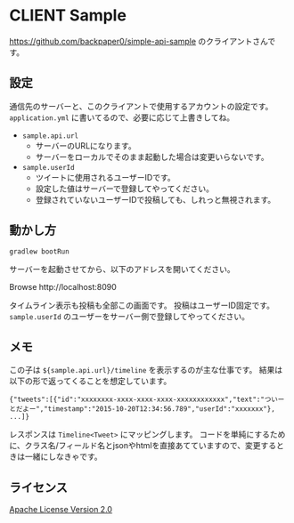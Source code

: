 # CLIENT Sample

https://github.com/backpaper0/simple-api-sample のクライアントさんです。

## 設定

通信先のサーバーと、このクライアントで使用するアカウントの設定です。
`application.yml` に書いてるので、必要に応じて上書きしてね。

* `sample.api.url`
  * サーバーのURLになります。
  * サーバーをローカルでそのまま起動した場合は変更いらないです。
* `sample.userId`
  * ツイートに使用されるユーザーIDです。
  * 設定した値はサーバーで登録してやってください。
  * 登録されていないユーザーIDで投稿しても、しれっと無視されます。

## 動かし方

```
gradlew bootRun
```

サーバーを起動させてから、以下のアドレスを開いてください。

Browse http://localhost:8090

タイムライン表示も投稿も全部この画面です。
投稿はユーザーID固定です。 `sample.userId` のユーザーをサーバー側で登録してやってください。

## メモ

この子は `${sample.api.url}/timeline` を表示するのが主な仕事です。
結果は以下の形で返ってくることを想定しています。

```
{"tweets":[{"id":"xxxxxxxx-xxxx-xxxx-xxxx-xxxxxxxxxxxx","text":"ついーとだよー","timestamp":"2015-10-20T12:34:56.789","userId":"xxxxxxx"}, ...]}
```

レスポンスは `Timeline<Tweet>` にマッピングします。
コードを単純にするために、クラス名/フィールド名とjsonやhtmlを直接あてていますので、変更するときは一緒にしなきゃです。

## ライセンス

[Apache License Version 2.0](http://www.apache.org/licenses/LICENSE-2.0.txt)

